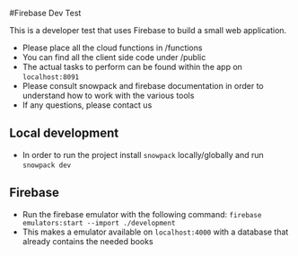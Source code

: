 #Firebase Dev Test

This is a developer test that uses Firebase to build a small web application.
- Please place all the cloud functions in /functions
- You can find all the client side code under /public
- The actual tasks to perform can be found within the app on `localhost:8091`
- Please consult snowpack and firebase documentation in order to understand how to work with the various tools
- If any questions, please contact us

## Local development
- In order to run the project install `snowpack` locally/globally and run `snowpack dev`

## Firebase
- Run the firebase emulator with the following command: `firebase emulators:start --import ./development`
- This makes a emulator available on `localhost:4000` with a database that already contains
the needed books